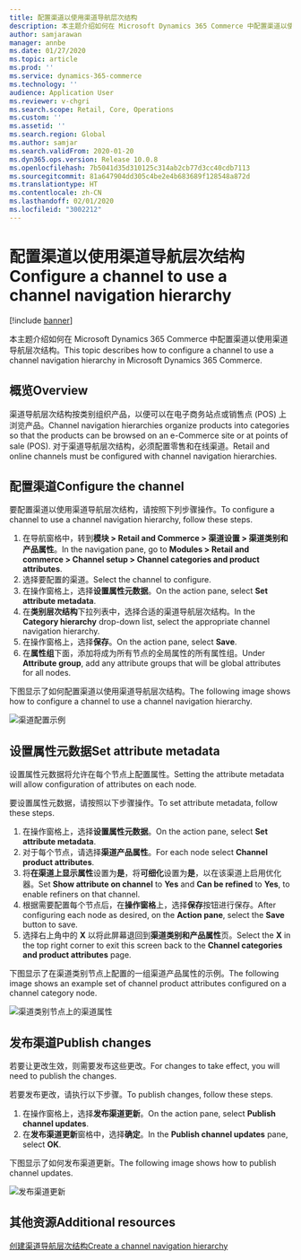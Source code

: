 ```yaml
---
title: 配置渠道以使用渠道导航层次结构
description: 本主题介绍如何在 Microsoft Dynamics 365 Commerce 中配置渠道以使用渠道导航层次结构。
author: samjarawan
manager: annbe
ms.date: 01/27/2020
ms.topic: article
ms.prod: ''
ms.service: dynamics-365-commerce
ms.technology: ''
audience: Application User
ms.reviewer: v-chgri
ms.search.scope: Retail, Core, Operations
ms.custom: ''
ms.assetid: ''
ms.search.region: Global
ms.author: samjar
ms.search.validFrom: 2020-01-20
ms.dyn365.ops.version: Release 10.0.8
ms.openlocfilehash: 7b5041d35d310125c314ab2cb77d3cc40cdb7113
ms.sourcegitcommit: 81a647904dd305c4be2e4b683689f128548a872d
ms.translationtype: HT
ms.contentlocale: zh-CN
ms.lasthandoff: 02/01/2020
ms.locfileid: "3002212"
---
```

# <a name="configure-a-channel-to-use-a-channel-navigation-hierarchy"></a><span data-ttu-id="85979-103">配置渠道以使用渠道导航层次结构</span><span class="sxs-lookup"><span data-stu-id="85979-103">Configure a channel to use a channel navigation hierarchy</span></span>


[!include [banner](includes/banner.md)]

<span data-ttu-id="85979-104">本主题介绍如何在 Microsoft Dynamics 365 Commerce 中配置渠道以使用渠道导航层次结构。</span><span class="sxs-lookup"><span data-stu-id="85979-104">This topic describes how to configure a channel to use a channel navigation hierarchy in Microsoft Dynamics 365 Commerce.</span></span>

## <a name="overview"></a><span data-ttu-id="85979-105">概览</span><span class="sxs-lookup"><span data-stu-id="85979-105">Overview</span></span>

<span data-ttu-id="85979-106">渠道导航层次结构按类别组织产品，以便可以在电子商务站点或销售点 (POS) 上浏览产品。</span><span class="sxs-lookup"><span data-stu-id="85979-106">Channel navigation hierarchies organize products into categories so that the products can be browsed on an e-Commerce site or at points of sale (POS).</span></span> <span data-ttu-id="85979-107">对于渠道导航层次结构，必须配置零售和在线渠道。</span><span class="sxs-lookup"><span data-stu-id="85979-107">Retail and online channels must be configured with channel navigation hierarchies.</span></span>

## <a name="configure-the-channel"></a><span data-ttu-id="85979-108">配置渠道</span><span class="sxs-lookup"><span data-stu-id="85979-108">Configure the channel</span></span>

<span data-ttu-id="85979-109">要配置渠道以使用渠道导航层次结构，请按照下列步骤操作。</span><span class="sxs-lookup"><span data-stu-id="85979-109">To configure a channel to use a channel navigation hierarchy, follow these steps.</span></span>

1. <span data-ttu-id="85979-110">在导航窗格中，转到**模块 \> Retail and Commerce \> 渠道设置 \> 渠道类别和产品属性**。</span><span class="sxs-lookup"><span data-stu-id="85979-110">In the navigation pane, go to **Modules \> Retail and commerce \> Channel setup \> Channel categories and product attributes**.</span></span>
1. <span data-ttu-id="85979-111">选择要配置的渠道。</span><span class="sxs-lookup"><span data-stu-id="85979-111">Select the channel to configure.</span></span>
1. <span data-ttu-id="85979-112">在操作窗格上，选择**设置属性元数据**。</span><span class="sxs-lookup"><span data-stu-id="85979-112">On the action pane, select **Set attribute metadata**.</span></span>
1. <span data-ttu-id="85979-113">在**类别层次结构**下拉列表中，选择合适的渠道导航层次结构。</span><span class="sxs-lookup"><span data-stu-id="85979-113">In the **Category hierarchy** drop-down list, select the appropriate channel navigation hierarchy.</span></span>
1. <span data-ttu-id="85979-114">在操作窗格上，选择**保存**。</span><span class="sxs-lookup"><span data-stu-id="85979-114">On the action pane, select **Save**.</span></span>
1. <span data-ttu-id="85979-115">在**属性组**下面，添加将成为所有节点的全局属性的所有属性组。</span><span class="sxs-lookup"><span data-stu-id="85979-115">Under **Attribute group**, add any attribute groups that will be global attributes for all nodes.</span></span>

<span data-ttu-id="85979-116">下图显示了如何配置渠道以使用渠道导航层次结构。</span><span class="sxs-lookup"><span data-stu-id="85979-116">The following image shows how to configure a channel to use a channel navigation hierarchy.</span></span>

![渠道配置示例](media/configure-channel-hierarchy-1.png)

## <a name="set-attribute-metadata"></a><span data-ttu-id="85979-118">设置属性元数据</span><span class="sxs-lookup"><span data-stu-id="85979-118">Set attribute metadata</span></span>

<span data-ttu-id="85979-119">设置属性元数据将允许在每个节点上配置属性。</span><span class="sxs-lookup"><span data-stu-id="85979-119">Setting the attribute metadata will allow configuration of attributes on each node.</span></span>

<span data-ttu-id="85979-120">要设置属性元数据，请按照以下步骤操作。</span><span class="sxs-lookup"><span data-stu-id="85979-120">To set attribute metadata, follow these steps.</span></span>

1. <span data-ttu-id="85979-121">在操作窗格上，选择**设置属性元数据**。</span><span class="sxs-lookup"><span data-stu-id="85979-121">On the action pane, select **Set attribute metadata**.</span></span>
1. <span data-ttu-id="85979-122">对于每个节点，请选择**渠道产品属性**。</span><span class="sxs-lookup"><span data-stu-id="85979-122">For each node select **Channel product attributes**.</span></span>
1. <span data-ttu-id="85979-123">将**在渠道上显示属性**设置为**是**，将**可细化**设置为**是**，以在该渠道上启用优化器。</span><span class="sxs-lookup"><span data-stu-id="85979-123">Set **Show attribute on channel** to **Yes** and **Can be refined** to **Yes**, to enable refiners on that channel.</span></span>
1. <span data-ttu-id="85979-124">根据需要配置每个节点后，在**操作窗格**上，选择**保存**按钮进行保存。</span><span class="sxs-lookup"><span data-stu-id="85979-124">After configuring each node as desired, on the **Action pane**, select the **Save** button to save.</span></span>
1. <span data-ttu-id="85979-125">选择右上角中的 **X** 以将此屏幕退回到**渠道类别和产品属性**页。</span><span class="sxs-lookup"><span data-stu-id="85979-125">Select the **X** in the top right corner to exit this screen back to the **Channel categories and product attributes** page.</span></span>

<span data-ttu-id="85979-126">下图显示了在渠道类别节点上配置的一组渠道产品属性的示例。</span><span class="sxs-lookup"><span data-stu-id="85979-126">The following image shows an example set of channel product attributes configured on a channel category node.</span></span>

![渠道类别节点上的渠道属性](media/configure-channel-hierarchy-2.png)

## <a name="publish-changes"></a><span data-ttu-id="85979-128">发布渠道</span><span class="sxs-lookup"><span data-stu-id="85979-128">Publish changes</span></span>

<span data-ttu-id="85979-129">若要让更改生效，则需要发布这些更改。</span><span class="sxs-lookup"><span data-stu-id="85979-129">For changes to take effect, you will need to publish the changes.</span></span>

<span data-ttu-id="85979-130">若要发布更改，请执行以下步骤。</span><span class="sxs-lookup"><span data-stu-id="85979-130">To publish changes, follow these steps.</span></span>

1. <span data-ttu-id="85979-131">在操作窗格上，选择**发布渠道更新**。</span><span class="sxs-lookup"><span data-stu-id="85979-131">On the action pane, select **Publish channel updates**.</span></span>
1. <span data-ttu-id="85979-132">在**发布渠道更新**窗格中，选择**确定**。</span><span class="sxs-lookup"><span data-stu-id="85979-132">In the **Publish channel updates** pane, select **OK**.</span></span>

<span data-ttu-id="85979-133">下图显示了如何发布渠道更新。</span><span class="sxs-lookup"><span data-stu-id="85979-133">The following image shows how to publish channel updates.</span></span>

![发布渠道更新](media/configure-channel-hierarchy-3.png)

## <a name="additional-resources"></a><span data-ttu-id="85979-135">其他资源</span><span class="sxs-lookup"><span data-stu-id="85979-135">Additional resources</span></span>

[<span data-ttu-id="85979-136">创建渠道导航层次结构</span><span class="sxs-lookup"><span data-stu-id="85979-136">Create a channel navigation hierarchy</span></span>](create-channel-hierarchy.md)



